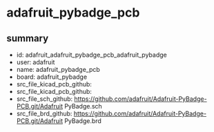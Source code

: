 # adafruit_pybadge_pcb
 
## summary 
* id: adafruit_adafruit_pybadge_pcb_adafruit_pybadge
* user: adafruit
* name: adafruit_pybadge_pcb
* board: adafruit_pybadge
* src_file_kicad_pcb_github: 
* src_file_kicad_pcb_github: 
* src_file_sch_github: https://github.com/adafruit/Adafruit-PyBadge-PCB.git/Adafruit PyBadge.sch
* src_file_brd_github: https://github.com/adafruit/Adafruit-PyBadge-PCB.git/Adafruit PyBadge.brd



